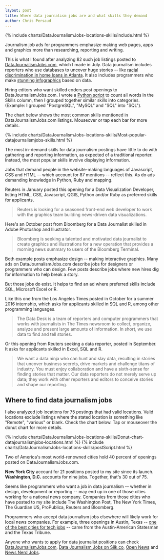 ```yaml
---
layout: post
title: Where data journalism jobs are and what skills they demand
author: Chris Persaud
---
```

<img itemprop="image" src="public/images/itemprop-DataJournalismJobs-popular-skills.png" style='display:none'>
{% include charts/DataJournalismJobs-locations-skills/include.html %}

Journalism job ads for programmers emphasize making web pages, apps and graphics more than researching, reporting and writing.

This is what I found after analyzing 82 such job listings posted to [DataJournalismJobs.com](http://datajournalismjobs.com), which I made in July. Data journalism includes reporters who use databases to uncover huge stories -- like [racial discrimination in home loans in Atlanta](http://powerreporting.com/color/). It also includes programmers who make [stunning infographics](http://www.bloomberg.com/visual-data/) based on data.

Hiring editors who want skilled coders post openings to DataJournalismJobs.com. I wrote a [Python script](https://github.com/chrismp/datajournalismjobs-skill-counter) to count all words in the Skills column, then I grouped together similar skills into categories. (Example: I grouped "PostgreSQL", "MySQL" and "SQL" into "SQL").

The chart below shows the most common skills mentioned in DataJournalismJobs.com listings. Mouseover or tap each bar for more details.

{% include charts/DataJournalismJobs-locations-skills/Most-popular-datajournalismjobs-skills.html %}

The most in-demand skills for data journalism postings have little to do with gathering and reporting information, as expected of a traditional reporter. Instead, the most popular skills involve displaying information.

Jobs that demand people in the website-making languages of Javascript, CSS and HTML -- which account for 87 mentions -- reflect this. As do ads demanding knowledge in Python, Ruby and mapping.

Reuters in January posted this opening for a Data Visualization Developer, listing HTML, CSS, Javascript, QGIS, Python and/or Ruby as preferred skills for applicants. 

> Reuters is looking for a seasoned front-end web developer to work with the graphics team building news-driven data visualizations.

Here's an October post from Bloomberg for a Data Journalist skilled in Adobe Photoshop and Illustrator.

> Bloomberg is seeking a talented and motivated data journalist to create graphics and illustrations for a new operation that provides a morning news summary to users of the Bloomberg Terminal.

Both example posts emphasize design -- making interactive graphics. Many ads on DataJournalismJobs.com describe jobs for designers or programmers who can design. Few posts describe jobs where new hires dig for information to help break a story. 

But those jobs do exist. It helps to find an ad where preferred skills include SQL, Microsoft Excel or R.

Like this one from the Los Angeles Times posted in October for a summer 2016 internship, which asks for applicants skilled in SQL and R, among other programming languages.

> The Data Desk is a team of reporters and computer programmers that works with journalists in The Times newsroom to collect, organize, analyze and present large amounts of information. In short, we use data to find and tell stories.

Or this opening from Reuters seeking a data reporter, posted in September. It asks for applicants skilled in Excel, SQL and R.

> We want a data ninja who can hunt and slay data, resulting in stories that uncover business secrets, drive markets and challenge titans of industry. You must enjoy collaboration and have a sixth-sense for finding stories that matter. Our data reporters do not merely serve up data; they work with other reporters and editors to conceive stories and shape our reporting.


## Where to find data journalism jobs

I also analyzed job locations for 75 postings that had valid locations. Valid locations exclude listings where the stated location is something like "Remote", "various" or blank. Check the chart below. Tap or mouseover the donut chart for more details.

{% include charts/DataJournalismJobs-locations-skills/Donut-chart-datajournalismjobs-locations.html %}
{% include charts/DataJournalismJobs-locations-skills/postScript.html %}


Two of America's most world-renowned cities hold 40 percent of openings posted on DataJournalismJobs.com.

**New York City** account for 21 positions posted to my site since its launch. **Washington, D.C.** accounts for nine jobs. Together, that's 30 out of 75. 

Seems like programmers who want a job in data journalism -- whether in design, development or reporting -- may end up in one of those cities working for a national news company. Companies from those cities who have posted to my site include The Washington Post, The New York Times, The Guardian US, ProPublica, Reuters and Bloomberg.

Programmers who accept data journalism jobs elsewhere will likely work for local news companies. For example, three openings in Austin, Texas -- [one of the best cities for tech jobs](https://www.nerdwallet.com/blog/mortgages/best-places-tech-jobs-2015/) -- came from the Austin-American Statesman and the Texas Tribune. 

Anyone who wants to apply for data journalist positions can check [DataJournalismJobs.com](http://datajournalismjobs.com), [Data Journalism Jobs on Silk.co](http://data-journalism-jobs.silk.co/), [Open News](https://source.opennews.org/en-US/jobs/) and [News Nerd Jobs](http://www.newsnerdjobs.com.s3-website-us-east-1.amazonaws.com/).

<div style="clear:both;"></div>